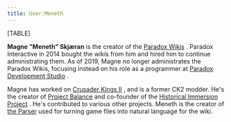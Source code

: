 ```yaml
---
title: User:Meneth
---
```



[TABLE]

**Magne "Meneth" Skjæran** is the creator of the [Paradox
Wikis](https://paradoxwikis.com/ "paradoxwiki:") . Paradox Interactive
in 2014 bought the wikis from him and hired him to continue
administrating them. As of 2019, Magne no longer administrates the
Paradox Wikis, focusing instead on his role as a programmer at [Paradox
Development
Studio](/wiki/index.php?title=Paradox&action=edit&redlink=1 "Paradox (page does not exist)")
.

Magne has worked on [Crusader Kings
II](https://ck2.paradoxwikis.com/Crusader_Kings_II_Wiki "ckii:Crusader Kings II Wiki")
, and is a former CK2 modder. He's the creator of [Project
Balance](https://ck2.paradoxwikis.com/Project_Balance "ckii:Project Balance")
and co-founder of the [Historical Immersion
Project](https://ck2.paradoxwikis.com/Historical_Immersion_Project "ckii:Historical Immersion Project")
. He's contributed to various other projects. Meneth is the creator of
[the
Parser](/wiki/index.php?title=Hearts_of_Iron_2_Wiki:Parser&action=edit&redlink=1 "Hearts of Iron 2 Wiki:Parser (page does not exist)")
used for turning game files into natural language for the wiki.
